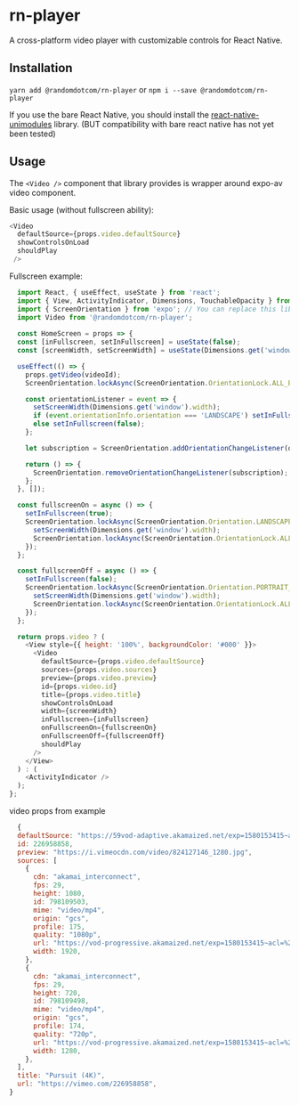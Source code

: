# rn-player
A cross-platform video player with customizable controls for React Native.

## Installation
`yarn add @randomdotcom/rn-player` or `npm i --save @randomdotcom/rn-player`

If you use the bare React Native, you should install the [react-native-unimodules](https://github.com/unimodules/react-native-unimodules) library. (BUT compatibility with bare react native has not yet been tested)

## Usage
The `<Video />` component that library provides is wrapper around expo-av video component.

Basic usage (without fullscreen ability):
```javascript
<Video
  defaultSource={props.video.defaultSource}
  showControlsOnLoad
  shouldPlay
 />
```
Fullscreen example:

```javascript
  import React, { useEffect, useState } from 'react';
  import { View, ActivityIndicator, Dimensions, TouchableOpacity } from 'react-native';
  import { ScreenOrientation } from 'expo'; // You can replace this library by an alternative one
  import Video from '@randomdotcom/rn-player';
  
  const HomeScreen = props => {
  const [inFullscreen, setInFullscreen] = useState(false);
  const [screenWidth, setScreenWidth] = useState(Dimensions.get('window').width);

  useEffect(() => {
    props.getVideo(videoId);
    ScreenOrientation.lockAsync(ScreenOrientation.OrientationLock.ALL_BUT_UPSIDE_DOWN);

    const orientationListener = event => {
      setScreenWidth(Dimensions.get('window').width);
      if (event.orientationInfo.orientation === 'LANDSCAPE') setInFullscreen(true);
      else setInFullscreen(false);
    };

    let subscription = ScreenOrientation.addOrientationChangeListener(orientationListener);

    return () => {
      ScreenOrientation.removeOrientationChangeListener(subscription);
    };
  }, []);

  const fullscreenOn = async () => {
    setInFullscreen(true);
    ScreenOrientation.lockAsync(ScreenOrientation.Orientation.LANDSCAPE_RIGHT).then(() => {
      setScreenWidth(Dimensions.get('window').width);
      ScreenOrientation.lockAsync(ScreenOrientation.OrientationLock.ALL_BUT_UPSIDE_DOWN);
    });
  };

  const fullscreenOff = async () => {
    setInFullscreen(false);
    ScreenOrientation.lockAsync(ScreenOrientation.Orientation.PORTRAIT_UP).then(() => {
      setScreenWidth(Dimensions.get('window').width);
      ScreenOrientation.lockAsync(ScreenOrientation.OrientationLock.ALL_BUT_UPSIDE_DOWN);
    });
  };

  return props.video ? (
    <View style={{ height: '100%', backgroundColor: '#000' }}>
      <Video
        defaultSource={props.video.defaultSource}
        sources={props.video.sources}
        preview={props.video.preview}
        id={props.video.id}
        title={props.video.title}
        showControlsOnLoad
        width={screenWidth}
        inFullscreen={inFullscreen}
        onFullscreenOn={fullscreenOn}
        onFullscreenOff={fullscreenOff}
        shouldPlay
      />
    </View>
  ) : (
    <ActivityIndicator />
  );
};
```
 
video props from example
```javascript
  {
  defaultSource: "https://59vod-adaptive.akamaized.net/exp=1580153415~acl=%2F226958858%2F%2A~hmac=1a1b393af9ce48f4a67447ac82f8090302bfd88f83d8db3d35a0de27229beb52/226958858/video/1309466738,798109508,798109507,798109503,798109502,798109500,798109498/master.m3u8",
  id: 226958858,
  preview: "https://i.vimeocdn.com/video/824127146_1280.jpg",
  sources: [
    {
      cdn: "akamai_interconnect",
      fps: 29,
      height: 1080,
      id: 798109503,
      mime: "video/mp4",
      origin: "gcs",
      profile: 175,
      quality: "1080p",
      url: "https://vod-progressive.akamaized.net/exp=1580153415~acl=%2A%2F798109503.mp4%2A~hmac=32ef482a50babdb19aad1493c10b2a14226859155eb8fddca8a44d5ab68922ed/vimeo-prod-skyfire-std-us/01/391/9/226958858/798109503.mp4",
      width: 1920,
    },
    {
      cdn: "akamai_interconnect",
      fps: 29,
      height: 720,
      id: 798109498,
      mime: "video/mp4",
      origin: "gcs",
      profile: 174,
      quality: "720p",
      url: "https://vod-progressive.akamaized.net/exp=1580153415~acl=%2A%2F798109498.mp4%2A~hmac=41ac793c71bb5ef15c4a2786d2e1fc8e3a09de8257a6b09ec6736fe48273d438/vimeo-prod-skyfire-std-us/01/391/9/226958858/798109498.mp4",
      width: 1280,
    },
  ],
  title: "Pursuit (4K)",
  url: "https://vimeo.com/226958858",
}
```
